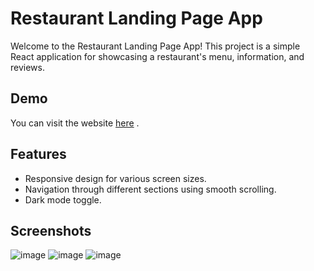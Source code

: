 # Restaurant Landing Page App

Welcome to the Restaurant Landing Page App! This project is a simple React application for showcasing a restaurant's menu, information, and reviews.

## Demo
You can visit the website [here](https://karimehab430.github.io/restaurant-app/) .

## Features
- Responsive design for various screen sizes.
- Navigation through different sections using smooth scrolling.
- Dark mode toggle.

## Screenshots
![image](https://github.com/karimehab430/restaurant-app/assets/118670911/dce1c3ab-4b1f-424b-8b78-97f4678205d3)
![image](https://github.com/karimehab430/restaurant-app/assets/118670911/fc8c8ec5-cc10-4df1-a0aa-eb50b96df76c)
![image](https://github.com/karimehab430/restaurant-app/assets/118670911/f40566ef-29db-4ff7-9759-1ba630e83d84)

